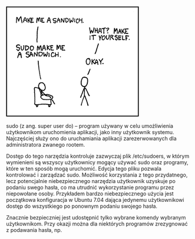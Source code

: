 ![INODE](/grafiki/2_3_2_sudo1.webp)

sudo (z ang. super user do) – program używany w celu umożliwienia użytkownikom uruchomienia aplikacji, jako inny użytkownik systemu. Najczęściej służy ono do uruchamiania aplikacji zarezerwowanych dla administratora zwanego rootem.

Dostęp do tego narzędzia kontroluje zazwyczaj plik /etc/sudoers, w którym wymienieni są wszyscy użytkownicy mogący używać sudo oraz programy, które w ten sposób mogą uruchomić. Edycja tego pliku pozwala kontrolować i zarządzać sudo.
Możliwość korzystania z tego przydatnego, lecz potencjalnie niebezpiecznego narzędzia użytkownik uzyskuje po podaniu swego hasła, co ma utrudnić wykorzystanie programu przez niepowołane osoby.
Przykładem bardzo niebezpiecznego użycia jest początkowa konfiguracja w Ubuntu 7.04 dająca jedynemu użytkownikowi dostęp do wszystkiego po ponownym podaniu swojego hasła.

Znacznie bezpieczniej jest udostępnić tylko wybrane komendy wybranym użytkownikom. Przy okazji można dla niektórych programów zrezygnować z podawania hasła, np. 